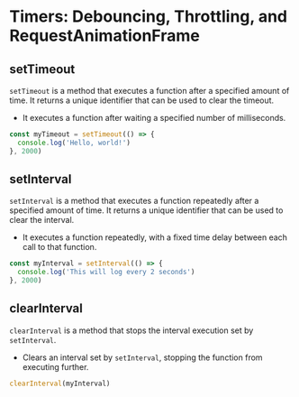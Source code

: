 # Timers: Debouncing, Throttling, and RequestAnimationFrame

## setTimeout

`setTimeout` is a method that executes a function after a specified amount of time. It returns a unique identifier that can be used to clear the timeout.

- It executes a function after waiting a specified number of milliseconds.

```javascript
const myTimeout = setTimeout(() => {
  console.log('Hello, world!')
}, 2000)
```

## setInterval

`setInterval` is a method that executes a function repeatedly after a specified amount of time. It returns a unique identifier that can be used to clear the interval.

- It executes a function repeatedly, with a fixed time delay between each call to that function.

```javascript
const myInterval = setInterval(() => {
  console.log('This will log every 2 seconds')
}, 2000)
```

## clearInterval

`clearInterval` is a method that stops the interval execution set by `setInterval`.

- Clears an interval set by `setInterval`, stopping the function from executing further.

```javascript
clearInterval(myInterval)
```
